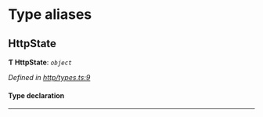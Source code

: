 

# Type aliases

<a id="httpstate"></a>

##  HttpState

**Ƭ HttpState**: *`object`*

*Defined in [http/types.ts:9](https://github.com/polkadot-js/api/blob/cafc539/packages/rpc-provider/src/http/types.ts#L9)*

#### Type declaration

___

